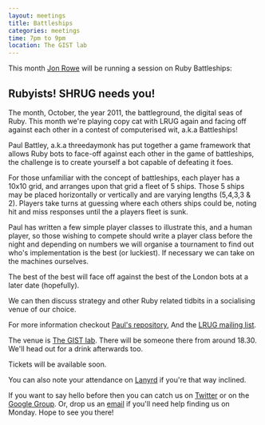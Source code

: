 ```yaml
---
layout: meetings
title: Battleships
categories: meetings
time: 7pm to 9pm
location: The GIST lab
---
```


This month [Jon Rowe](http://jonrowe.co.uk/) will be running a session on Ruby Battleships:

## Rubyists! SHRUG needs you!

The month, October, the year 2011, the battleground, the digital seas of Ruby. This month we're playing copy cat with LRUG again and facing off against each other in a contest of computerised wit, a.k.a Battleships!

Paul Battley, a.k.a threedaymonk has put together a game framework that allows Ruby bots to face-off against each other in the game of battleships, the challenge is to create yourself a bot capable of defeating it foes.

For those unfamiliar with the concept of battleships, each player has a 10x10 grid, and arranges upon that grid a fleet of 5 ships. Those 5 ships may be placed horizontally or vertically and are varying lengths (5,4,3,3 & 2). Players take turns at guessing where each others ships could be, noting hit and miss responses until the a players fleet is sunk.

Paul has written a few simple player classes to illustrate this, and a human player, so those wishing to compete should write a player class before the night and depending on numbers we will organise a tournament to find out who's implementation is the best (or luckiest). If necessary we can take on the machines ourselves.

The best of the best will face off against the best of the London bots at a later date (hopefully).

We can then discuss strategy and other Ruby related tidbits in a socialising venue of our choice.

For more information checkout [Paul's repository](https://github.com/threedaymonk/battleship), And the [LRUG mailing list](http://lists.lrug.org/pipermail/chat-lrug.org/2011-September/006352.html).


The venue is [The GIST lab](http://thegisthub.net/). There will be
someone there from around 18.30. We'll head out for a drink afterwards
too.

Tickets will be available soon.

You can also note your attendance on [Lanyrd](http://lanyrd.com/2011/shrug-22/) if you're that way inclined.

If you want to say hello before then you can catch us on
[Twitter](http://twitter.com/ShRUGbot) or on the [Google
Group](http://groups.google.com/group/shrug-members). Or, drop us
an [email](mailto:shrug@jamesalmond.com) if you'll need help finding us
on Monday. Hope to see you there!

